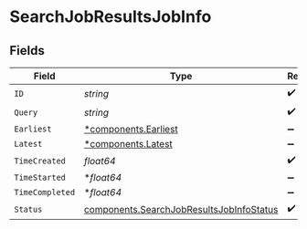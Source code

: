 # SearchJobResultsJobInfo


## Fields

| Field                                                                                                | Type                                                                                                 | Required                                                                                             | Description                                                                                          |
| ---------------------------------------------------------------------------------------------------- | ---------------------------------------------------------------------------------------------------- | ---------------------------------------------------------------------------------------------------- | ---------------------------------------------------------------------------------------------------- |
| `ID`                                                                                                 | *string*                                                                                             | :heavy_check_mark:                                                                                   | N/A                                                                                                  |
| `Query`                                                                                              | *string*                                                                                             | :heavy_check_mark:                                                                                   | N/A                                                                                                  |
| `Earliest`                                                                                           | [*components.Earliest](../../models/components/earliest.md)                                          | :heavy_minus_sign:                                                                                   | N/A                                                                                                  |
| `Latest`                                                                                             | [*components.Latest](../../models/components/latest.md)                                              | :heavy_minus_sign:                                                                                   | N/A                                                                                                  |
| `TimeCreated`                                                                                        | *float64*                                                                                            | :heavy_check_mark:                                                                                   | N/A                                                                                                  |
| `TimeStarted`                                                                                        | **float64*                                                                                           | :heavy_minus_sign:                                                                                   | N/A                                                                                                  |
| `TimeCompleted`                                                                                      | **float64*                                                                                           | :heavy_minus_sign:                                                                                   | N/A                                                                                                  |
| `Status`                                                                                             | [components.SearchJobResultsJobInfoStatus](../../models/components/searchjobresultsjobinfostatus.md) | :heavy_check_mark:                                                                                   | N/A                                                                                                  |